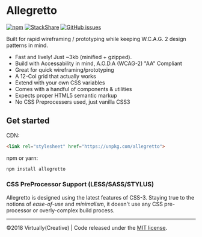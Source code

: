 # Allegretto


[![npm](https://img.shields.io/npm/dt/allegretto:package.svg)](https://www.npmjs.com/package/allegretto)
[![StackShare](https://img.shields.io/badge/tech-stack-0690fa.svg?style=flat)](https://stackshare.io/virtually-creative/allegretto)
[![GitHub issues](https://img.shields.io/github/VirtuallyCreative/allegretto/issues/badges/shields.svg)](https://github.com/VirtuallyCreative/allegretto/issues)



Built for rapid wireframing / prototyping while keeping W.C.A.G. 2 design patterns in mind.

- Fast and lively! Just ~3kb (minified + gzipped).
- Build with Accessability in mind, A.O.D.A (WCAG-2) "AA" Compliant
- Great for quick wireframing/prototyping
- A 12-Col grid that actually works
- Extend with your own CSS variables
- Comes with a handful of components & utilities
- Expects proper HTML5 semantic markup
- No CSS Preprocessers used, just vanilla CSS3

## Get started

CDN:

```html
<link rel="stylesheet" href="https://unpkg.com/allegretto">
```

npm or yarn:

```bash
npm install allegretto
```

### CSS PreProcessor Support (LESS/SASS/STYLUS)

Allegretto is designed using the latest features of CSS-3. Staying true to the notions of *ease-of-use* and *minimalism*, it doesn't use any CSS pre-processor or overly-complex build process.

---

&copy;2018 Virtually(Creative) | Code released under the [MIT license](https://raw.githubusercontent.com/VirtuallyCreative/allegretto/master/LICENSE).
